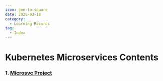 ```yaml
---
icon: pen-to-square
date: 2025-03-18
category:
  - Learning Records
tag:
  - Index
---
```


# Kubernetes Microservices Contents

### 1. [Microsvc Project](./1.md)